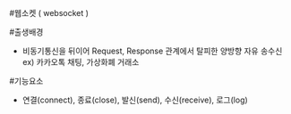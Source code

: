 #웹소켓 ( websocket )

#출생배경
- 비동기통신을 뒤이어 Request, Response 관계에서 탈피한 양방향 자유 송수신
ex) 카카오톡 채팅, 가상화폐 거래소

#기능요소
- 연결(connect), 종료(close), 발신(send), 수신(receive), 로그(log)



